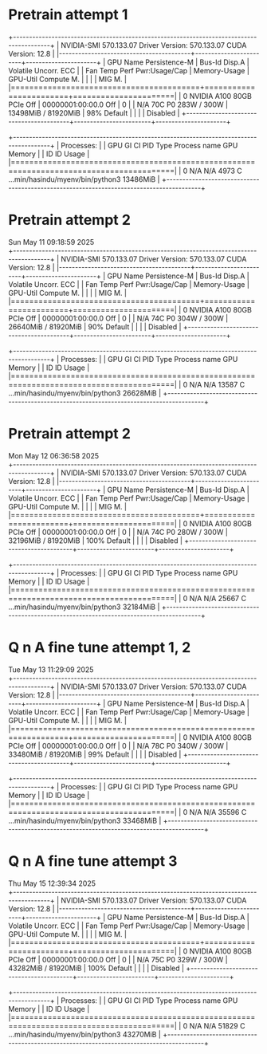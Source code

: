 # Pretrain attempt 1

+-----------------------------------------------------------------------------------------+
| NVIDIA-SMI 570.133.07             Driver Version: 570.133.07     CUDA Version: 12.8     |
|-----------------------------------------+------------------------+----------------------+
| GPU  Name                 Persistence-M | Bus-Id          Disp.A | Volatile Uncorr. ECC |
| Fan  Temp   Perf          Pwr:Usage/Cap |           Memory-Usage | GPU-Util  Compute M. |
|                                         |                        |               MIG M. |
|=========================================+========================+======================|
|   0  NVIDIA A100 80GB PCIe          Off |   00000001:00:00.0 Off |                    0 |
| N/A   70C    P0            283W /  300W |   13498MiB /  81920MiB |     98%      Default |
|                                         |                        |             Disabled |
+-----------------------------------------+------------------------+----------------------+
                                                                                         
+-----------------------------------------------------------------------------------------+
| Processes:                                                                              |
|  GPU   GI   CI              PID   Type   Process name                        GPU Memory |
|        ID   ID                                                               Usage      |
|=========================================================================================|
|    0   N/A  N/A            4973      C   ...min/hasindu/myenv/bin/python3      13486MiB |
+-----------------------------------------------------------------------------------------+


# Pretrain attempt 2

Sun May 11 09:18:59 2025       
+-----------------------------------------------------------------------------------------+
| NVIDIA-SMI 570.133.07             Driver Version: 570.133.07     CUDA Version: 12.8     |
|-----------------------------------------+------------------------+----------------------+
| GPU  Name                 Persistence-M | Bus-Id          Disp.A | Volatile Uncorr. ECC |
| Fan  Temp   Perf          Pwr:Usage/Cap |           Memory-Usage | GPU-Util  Compute M. |
|                                         |                        |               MIG M. |
|=========================================+========================+======================|
|   0  NVIDIA A100 80GB PCIe          Off |   00000001:00:00.0 Off |                    0 |
| N/A   74C    P0            304W /  300W |   26640MiB /  81920MiB |     90%      Default |
|                                         |                        |             Disabled |
+-----------------------------------------+------------------------+----------------------+
                                                                                         
+-----------------------------------------------------------------------------------------+
| Processes:                                                                              |
|  GPU   GI   CI              PID   Type   Process name                        GPU Memory |
|        ID   ID                                                               Usage      |
|=========================================================================================|
|    0   N/A  N/A           13587      C   ...min/hasindu/myenv/bin/python3      26628MiB |
+-----------------------------------------------------------------------------------------+


# Pretrain attempt 2

Mon May 12 06:36:58 2025       
+-----------------------------------------------------------------------------------------+
| NVIDIA-SMI 570.133.07             Driver Version: 570.133.07     CUDA Version: 12.8     |
|-----------------------------------------+------------------------+----------------------+
| GPU  Name                 Persistence-M | Bus-Id          Disp.A | Volatile Uncorr. ECC |
| Fan  Temp   Perf          Pwr:Usage/Cap |           Memory-Usage | GPU-Util  Compute M. |
|                                         |                        |               MIG M. |
|=========================================+========================+======================|
|   0  NVIDIA A100 80GB PCIe          Off |   00000001:00:00.0 Off |                    0 |
| N/A   74C    P0            280W /  300W |   32196MiB /  81920MiB |    100%      Default |
|                                         |                        |             Disabled |
+-----------------------------------------+------------------------+----------------------+
                                                                                         
+-----------------------------------------------------------------------------------------+
| Processes:                                                                              |
|  GPU   GI   CI              PID   Type   Process name                        GPU Memory |
|        ID   ID                                                               Usage      |
|=========================================================================================|
|    0   N/A  N/A           25667      C   ...min/hasindu/myenv/bin/python3      32184MiB |
+-----------------------------------------------------------------------------------------+


# Q n A fine tune attempt 1, 2
Tue May 13 11:29:09 2025       
+-----------------------------------------------------------------------------------------+
| NVIDIA-SMI 570.133.07             Driver Version: 570.133.07     CUDA Version: 12.8     |
|-----------------------------------------+------------------------+----------------------+
| GPU  Name                 Persistence-M | Bus-Id          Disp.A | Volatile Uncorr. ECC |
| Fan  Temp   Perf          Pwr:Usage/Cap |           Memory-Usage | GPU-Util  Compute M. |
|                                         |                        |               MIG M. |
|=========================================+========================+======================|
|   0  NVIDIA A100 80GB PCIe          Off |   00000001:00:00.0 Off |                    0 |
| N/A   78C    P0            340W /  300W |   33480MiB /  81920MiB |     99%      Default |
|                                         |                        |             Disabled |
+-----------------------------------------+------------------------+----------------------+
                                                                                         
+-----------------------------------------------------------------------------------------+
| Processes:                                                                              |
|  GPU   GI   CI              PID   Type   Process name                        GPU Memory |
|        ID   ID                                                               Usage      |
|=========================================================================================|
|    0   N/A  N/A           35596      C   ...min/hasindu/myenv/bin/python3      33468MiB |
+-----------------------------------------------------------------------------------------+


# Q n A fine tune attempt 3

Thu May 15 12:39:34 2025       
+-----------------------------------------------------------------------------------------+
| NVIDIA-SMI 570.133.07             Driver Version: 570.133.07     CUDA Version: 12.8     |
|-----------------------------------------+------------------------+----------------------+
| GPU  Name                 Persistence-M | Bus-Id          Disp.A | Volatile Uncorr. ECC |
| Fan  Temp   Perf          Pwr:Usage/Cap |           Memory-Usage | GPU-Util  Compute M. |
|                                         |                        |               MIG M. |
|=========================================+========================+======================|
|   0  NVIDIA A100 80GB PCIe          Off |   00000001:00:00.0 Off |                    0 |
| N/A   75C    P0            329W /  300W |   43282MiB /  81920MiB |    100%      Default |
|                                         |                        |             Disabled |
+-----------------------------------------+------------------------+----------------------+
                                                                                         
+-----------------------------------------------------------------------------------------+
| Processes:                                                                              |
|  GPU   GI   CI              PID   Type   Process name                        GPU Memory |
|        ID   ID                                                               Usage      |
|=========================================================================================|
|    0   N/A  N/A           51829      C   ...min/hasindu/myenv/bin/python3      43270MiB |
+-----------------------------------------------------------------------------------------+